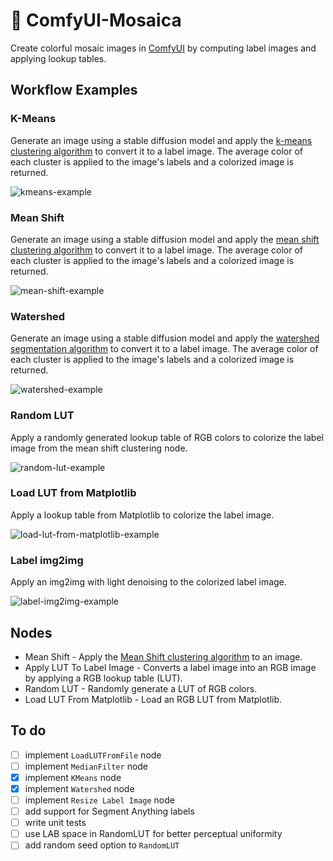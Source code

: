 # 🎨 ComfyUI-Mosaica

Create colorful mosaic images in [ComfyUI](https://github.com/comfyanonymous/ComfyUI) by computing label images and applying lookup tables.

## Workflow Examples

### K-Means

Generate an image using a stable diffusion model and apply the [k-means clustering algorithm](https://scikit-learn.org/stable/modules/generated/sklearn.cluster.KMeans.html) to convert it to a label image. The average color of each cluster is applied to the image's labels and a colorized image is returned.

![kmeans-example](https://github.com/Mason-McGough/ComfyUI-Mosaica/blob/main/workflows/kmeans-example.png)

### Mean Shift

Generate an image using a stable diffusion model and apply the [mean shift clustering algorithm](https://scikit-learn.org/stable/modules/generated/sklearn.cluster.MeanShift.html) to convert it to a label image. The average color of each cluster is applied to the image's labels and a colorized image is returned.

![mean-shift-example](https://github.com/Mason-McGough/ComfyUI-Mosaica/blob/main/workflows/mean-shift-example.png)

### Watershed

Generate an image using a stable diffusion model and apply the [watershed segmentation algorithm](https://docs.opencv.org/4.x/d3/d47/group__imgproc__segmentation.html) to convert it to a label image. The average color of each cluster is applied to the image's labels and a colorized image is returned.

![watershed-example](https://github.com/Mason-McGough/ComfyUI-Mosaica/blob/main/workflows/watershed-example.png)

### Random LUT

Apply a randomly generated lookup table of RGB colors to colorize the label image from the mean shift clustering node.

![random-lut-example](https://github.com/Mason-McGough/ComfyUI-Mosaica/blob/main/workflows/random-lut-example.png)

### Load LUT from Matplotlib

Apply a lookup table from Matplotlib to colorize the label image.

![load-lut-from-matplotlib-example](https://github.com/Mason-McGough/ComfyUI-Mosaica/blob/main/workflows/load-lut-from-matplotlib-example.png)

### Label img2img

Apply an img2img with light denoising to the colorized label image.

![label-img2img-example](https://github.com/Mason-McGough/ComfyUI-Mosaica/blob/main/workflows/label-img2img-example.png)

## Nodes

* Mean Shift - Apply the [Mean Shift clustering algorithm](https://scikit-learn.org/stable/modules/generated/sklearn.cluster.MeanShift.html) to an image.
* Apply LUT To Label Image - Converts a label image into an RGB image by applying a RGB lookup table (LUT).
* Random LUT - Randomly generate a LUT of RGB colors.
* Load LUT From Matplotlib - Load an RGB LUT from Matplotlib.

## To do

- [ ] implement `LoadLUTFromFile` node
- [ ] implement `MedianFilter` node
- [x] implement `KMeans` node
- [x] implement `Watershed` node
- [ ] implement `Resize Label Image` node
- [ ] add support for Segment Anything labels
- [ ] write unit tests
- [ ] use LAB space in RandomLUT for better perceptual uniformity
- [ ] add random seed option to `RandomLUT`
